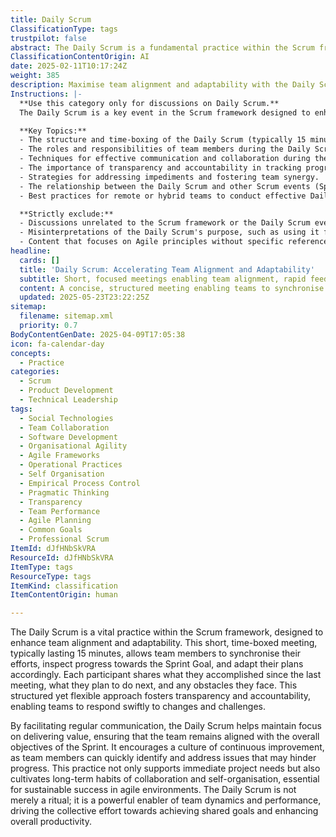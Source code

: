 ```yaml
---
title: Daily Scrum
ClassificationType: tags
trustpilot: false
abstract: The Daily Scrum is a fundamental practice within the Scrum framework that aims to improve team alignment and adaptability. Originating from agile methodologies, this brief, time-constrained meeting, usually lasting 15 minutes, provides an opportunity for team members to synchronise their activities, review progress towards the Sprint Goal, and adjust their plans as necessary. During the meeting, participants discuss their accomplishments since the last session, outline their next steps, and highlight any obstacles they are encountering. This structured yet adaptable format promotes transparency and accountability, allowing teams to respond effectively to changes and challenges. By fostering regular communication, the Daily Scrum helps maintain a focus on delivering value and ensures that the team remains aligned with the Sprint's overall objectives. It also encourages a culture of continuous improvement, enabling team members to swiftly identify and resolve issues that may impede progress. Beyond addressing immediate project needs, the Daily Scrum nurtures long-term habits of collaboration and self-organisation, which are crucial for sustainable success in agile environments. Ultimately, the Daily Scrum serves as a powerful facilitator of team dynamics and performance, driving collective efforts towards shared goals and enhancing overall productivity.
ClassificationContentOrigin: AI
date: 2025-02-11T10:17:24Z
weight: 385
description: Maximise team alignment and adaptability with the Daily Scrum. Inspect progress, adapt plans, and ensure focus on the Sprint Goal.
Instructions: |-
  **Use this category only for discussions on Daily Scrum.**  
  The Daily Scrum is a key event in the Scrum framework designed to enhance team alignment and adaptability. Its primary purpose is to facilitate a daily inspection of progress towards the Sprint Goal, allowing the team to adapt their plans and maintain focus on their objectives.

  **Key Topics:**
  - The structure and time-boxing of the Daily Scrum (typically 15 minutes).
  - The roles and responsibilities of team members during the Daily Scrum.
  - Techniques for effective communication and collaboration during the meeting.
  - The importance of transparency and accountability in tracking progress.
  - Strategies for addressing impediments and fostering team synergy.
  - The relationship between the Daily Scrum and other Scrum events (Sprint Planning, Sprint Review, and Sprint Retrospective).
  - Best practices for remote or hybrid teams to conduct effective Daily Scrums.

  **Strictly exclude:**
  - Discussions unrelated to the Scrum framework or the Daily Scrum event.
  - Misinterpretations of the Daily Scrum's purpose, such as using it for status reporting to stakeholders.
  - Content that focuses on Agile principles without specific reference to the Daily Scrum.
headline:
  cards: []
  title: 'Daily Scrum: Accelerating Team Alignment and Adaptability'
  subtitle: Short, focused meetings enabling team alignment, rapid feedback, continuous improvement, and effective collaboration toward shared goals.
  content: A concise, structured meeting enabling teams to synchronise efforts, inspect progress towards shared goals, and swiftly address obstacles. Posts explore effective facilitation techniques, team collaboration, transparency, continuous improvement, and practical approaches to enhancing adaptability, responsiveness, and productivity within complex, rapidly changing environments.
  updated: 2025-05-23T23:22:25Z
sitemap:
  filename: sitemap.xml
  priority: 0.7
BodyContentGenDate: 2025-04-09T17:05:38
icon: fa-calendar-day
concepts:
  - Practice
categories:
  - Scrum
  - Product Development
  - Technical Leadership
tags:
  - Social Technologies
  - Team Collaboration
  - Software Development
  - Organisational Agility
  - Agile Frameworks
  - Operational Practices
  - Self Organisation
  - Empirical Process Control
  - Pragmatic Thinking
  - Transparency
  - Team Performance
  - Agile Planning
  - Common Goals
  - Professional Scrum
ItemId: dJfHNbSkVRA
ResourceId: dJfHNbSkVRA
ItemType: tags
ResourceType: tags
ItemKind: classification
ItemContentOrigin: human

---
```

The Daily Scrum is a vital practice within the Scrum framework, designed to enhance team alignment and adaptability. This short, time-boxed meeting, typically lasting 15 minutes, allows team members to synchronise their efforts, inspect progress towards the Sprint Goal, and adapt their plans accordingly. Each participant shares what they accomplished since the last meeting, what they plan to do next, and any obstacles they face. This structured yet flexible approach fosters transparency and accountability, enabling teams to respond swiftly to changes and challenges.

By facilitating regular communication, the Daily Scrum helps maintain focus on delivering value, ensuring that the team remains aligned with the overall objectives of the Sprint. It encourages a culture of continuous improvement, as team members can quickly identify and address issues that may hinder progress. This practice not only supports immediate project needs but also cultivates long-term habits of collaboration and self-organisation, essential for sustainable success in agile environments. The Daily Scrum is not merely a ritual; it is a powerful enabler of team dynamics and performance, driving the collective effort towards achieving shared goals and enhancing overall productivity.
